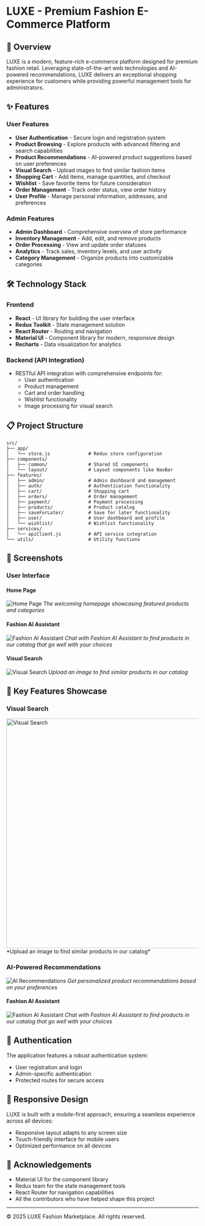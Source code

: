 # LUXE - Premium Fashion E-Commerce Platform

<!-- ![LUXE E-Commerce Platform](https://placeholder.com/wp-content/uploads/2018/10/placeholder.com-logo1.png) -->

## 🌟 Overview

LUXE is a modern, feature-rich e-commerce platform designed for premium fashion retail. Leveraging state-of-the-art web technologies and AI-powered recommendations, LUXE delivers an exceptional shopping experience for customers while providing powerful management tools for administrators.

## ✨ Features

### User Features
- **User Authentication** - Secure login and registration system
- **Product Browsing** - Explore products with advanced filtering and search capabilities
- **Product Recommendations** - AI-powered product suggestions based on user preferences
- **Visual Search** - Upload images to find similar fashion items
- **Shopping Cart** - Add items, manage quantities, and checkout
- **Wishlist** - Save favorite items for future consideration
- **Order Management** - Track order status, view order history
- **User Profile** - Manage personal information, addresses, and preferences

### Admin Features
- **Admin Dashboard** - Comprehensive overview of store performance
- **Inventory Management** - Add, edit, and remove products
- **Order Processing** - View and update order statuses
- **Analytics** - Track sales, inventory levels, and user activity
- **Category Management** - Organize products into customizable categories

## 🛠️ Technology Stack

### Frontend
- **React** - UI library for building the user interface
- **Redux Toolkit** - State management solution
- **React Router** - Routing and navigation
- **Material UI** - Component library for modern, responsive design
- **Recharts** - Data visualization for analytics

### Backend (API Integration)
- RESTful API integration with comprehensive endpoints for:
  - User authentication
  - Product management
  - Cart and order handling
  - Wishlist functionality
  - Image processing for visual search

## 📋 Project Structure

```
src/
├── app/
│   └── store.js              # Redux store configuration
├── components/
│   ├── common/               # Shared UI components
│   └── layout/               # Layout components like NavBar
├── features/
│   ├── admin/                # Admin dashboard and management
│   ├── auth/                 # Authentication functionality
│   ├── cart/                 # Shopping cart
│   ├── orders/               # Order management
│   ├── payment/              # Payment processing
│   ├── products/             # Product catalog
│   ├── saveForLater/         # Save for later functionality
│   ├── user/                 # User dashboard and profile
│   └── wishlist/             # Wishlist functionality
├── services/
│   └── apiClient.js          # API service integration
└── utils/                    # Utility functions
```
<!-- 
## 🚀 Getting Started

### Prerequisites
- Node.js (v14 or later)
- npm or yarn

### Installation

1. Clone the repository
```bash
git clone https://github.com/yourusername/luxe-ecommerce.git
cd luxe-ecommerce
```

2. Install dependencies
```bash
npm install
# or
yarn install
```

3. Start the development server
```bash
npm run dev
# or
yarn dev
```

4. Open your browser and navigate to `http://localhost:5173` -->

## 📸 Screenshots

### User Interface

#### Home Page
![Home Page](screenshots/home-page.png)
*The welcoming homepage showcasing featured products and categories*

#### Fashion AI Assistant
![Fashion AI Assistant](screenshots/assistant.png)
*Chat with Fashion AI Assistant to find products in our catalog that go well with your choices*

#### Visual Search
![Visual Search](screenshots/visual-search.png)
*Upload an image to find similar products in our catalog*

<!-- #### Product Detail
![Product Detail](screenshots/placeholder-product.png)
*Detailed product view with all information and related recommendations* -->

<!-- #### Shopping Cart
![Shopping Cart](screenshots/placeholder-cart.png)
*User-friendly shopping cart interface* -->

<!-- ### Admin Interface

#### Admin Dashboard
![Admin Dashboard](screenshots/placeholder-admin.png)
*Comprehensive admin dashboard with store performance metrics*

#### Product Management
![Product Management](screenshots/placeholder-product-management.png)
*Interface for managing product inventory* -->

## 🌟 Key Features Showcase

### Visual Search
<img src="screenshots/recommend_from_image.jpeg" alt="Visual Search" width="600">
*Upload an image to find similar products in our catalog*

### AI-Powered Recommendations
![AI Recommendations](screenshots/product_recommend.jpeg)
*Get personalized product recommendations based on your preferences*

#### Fashion AI Assistant
![Fashion AI Assistant](screenshots/assistant-in-action.png)
*Chat with Fashion AI Assistant to find products in our catalog that go well with your choices*

## 🔐 Authentication

The application features a robust authentication system:
- User registration and login
- Admin-specific authentication
- Protected routes for secure access

## 📱 Responsive Design

LUXE is built with a mobile-first approach, ensuring a seamless experience across all devices:
- Responsive layout adapts to any screen size
- Touch-friendly interface for mobile users
- Optimized performance on all devices

## 🙏 Acknowledgements

- Material UI for the component library
- Redux team for the state management tools
- React Router for navigation capabilities
- All the contributors who have helped shape this project

---

© 2025 LUXE Fashion Marketplace. All rights reserved.